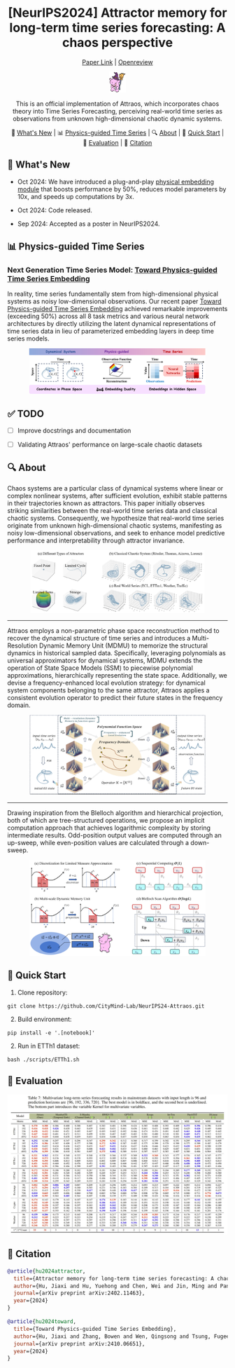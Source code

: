 <div align="center">
    
# [NeurIPS2024] Attractor memory for long-term time series forecasting: A chaos perspective  
[Paper Link](https://arxiv.org/pdf/2402.11463) | [Openreview](https://openreview.net/forum?id=fEYHZzN7kX&referrer=%5BAuthor%20Console%5D(%2Fgroup%3Fid%3DNeurIPS.cc%2F2024%2FConference%2FAuthors%23your-submissions))  

<div align="center">  
<img src="figure/Hippo-attraos.png" style="width: 7.5%;" />  
</div>



This is an official implementation of Attraos, which incorporates chaos theory
into Time Series Forecasting, perceiving real-world time series as observations from unknown high-dimensional chaotic dynamic systems. 


</div>

<p align="center">
      🎉&nbsp;<a href="#-what's-new">What's New</a>
    | 📊&nbsp;<a href="#-physics-guided-time-series">Physics-guided Time Series</a>
    | 🔍&nbsp;<a href="#-about">About</a>
    | 🚀&nbsp;<a href="#-quick-start">Quick Start</a>
    | 👀&nbsp;<a href="#-evaluation">Evaluation</a>
    | 🔗&nbsp;<a href="#-citation">Citation</a>
</p>



## 🎉 What's New

* Oct 2024: We have introduced a plug-and-play [physical embedding module](https://arxiv.org/pdf/2410.06651) that boosts performance by 50%, reduces model parameters by 10x, and speeds up computations by 3x.

* Oct 2024: Code released.

* Sep 2024: Accepted as a poster in NeurIPS2024.

## 📊 Physics-guided Time Series
### Next Generation Time Series Model: [Toward Physics-guided Time Series Embedding](https://arxiv.org/pdf/2410.06651)

In reality, time series fundamentally stem from high-dimensional physical systems as noisy low-dimensional observations. Our recent paper [Toward Physics-guided Time Series Embedding](https://arxiv.org/pdf/2410.06651) achieved remarkable improvements (exceeding 50%) across all 8 task metrics and various neural network architectures by directly utilizing the latent dynamical representations of time series data in lieu of parameterized embedding layers in deep time series models.
<div align="center">
<img src="figure/overall.png" style="width: 80%;" />
</div>


## ✅ TODO

- [ ] Improve docstrings and documentation

- [ ] Validating Attraos' performance on large-scale chaotic datasets

## 🔍 About
Chaos systems are a particular class of dynamical systems where linear or complex nonlinear systems, after sufficient evolution, exhibit stable patterns in their trajectories known as attractors. This paper initially observes striking similarities between the real-world time series data and classical chaotic systems. Consequently, we hypothesize that real-world time series originate from unknown high-dimensional chaotic systems, manifesting as noisy low-dimensional observations, and seek to enhance model predictive performance and interpretability through attractor invariance.
<div align="center">
<img src="figure/Attr.png" style="width: 79%;" />
</div>

----

Attraos employs a non-parametric phase space reconstruction method to recover the dynamical structure of time series and introduces a Multi-Resolution Dynamic Memory Unit (MDMU) to memorize the structural dynamics in historical sampled data. Specifically, leveraging polynomials as universal approximators for dynamical systems, MDMU extends the operation of State Space Models (SSM) to piecewise polynomial approximations, hierarchically representing the state space. Additionally, we devise a frequency-enhanced local evolution strategy: for dynamical system components belonging to the same attractor, Attraos applies a consistent evolution operator to predict their future states in the frequency domain.
<div align="center">
<img src="figure/Model.png" style="width: 80%;" />
</div>

----

Drawing inspiration from the Blelloch algorithm and hierarchical projection, both of which are tree-structured operations, we propose an implicit computation approach that achieves logarithmic complexity by storing intermediate results. Odd-position output values are computed through an up-sweep, while even-position values are calculated through a down-sweep.
<div align="center">
<img src="figure/MDMU.png" style="width: 80%;" />
</div>

## 🚀 Quick Start
1. Clone repository:
```shell
git clone https://github.com/CityMind-Lab/NeurIPS24-Attraos.git
```

2) Build environment:
```shell
pip install -e '.[notebook]'
```

2) Run in ETTh1 dataset:
```shell
bash ./scripts/ETTh1.sh
```

## 👀 Evaluation

<div align="center">
<img src="figure/table.png" style="width: 100%;" />
</div>


## 🔗 Citation

```bibtex
@article{hu2024attractor,
  title={Attractor memory for long-term time series forecasting: A chaos perspective},
  author={Hu, Jiaxi and Hu, Yuehong and Chen, Wei and Jin, Ming and Pan, Shirui and Wen, Qingsong and Liang, Yuxuan},
  journal={arXiv preprint arXiv:2402.11463},
  year={2024}
}
```

```bibtex
@article{hu2024toward,
  title={Toward Physics-guided Time Series Embedding},
  author={Hu, Jiaxi and Zhang, Bowen and Wen, Qingsong and Tsung, Fugee and Liang, Yuxuan},
  journal={arXiv preprint arXiv:2410.06651},
  year={2024}
}
```

